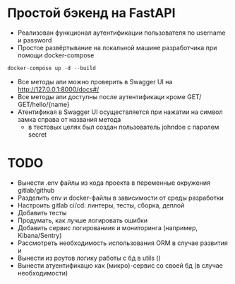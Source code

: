 # Простой бэкенд на FastAPI

* Реализован функционал аутентификации пользователя по username и password
* Простое развёртывание на локальной машине разработчика при помощи docker-compose
```python
docker-compose up -d --build
```
* Все методы апи можно проверить в Swagger UI на http://127.0.0.1:8000/docs#/ 
* Все методы апи доступны после аутентификаци кроме GET/ GET/hello/{name}
* Атентификая в Swagger UI осуществляется при нажатии на символ замка справа от названия метода 
  - в тестовых целях был создан пользователь johndoe c паролем secret



# TODO

* Вынести .env файлы из кода проекта в переменные окружения gitlab/github
* Разделить env и docker-файлы в зависимости от среды разработки 
* Настроить gitlab ci/cd: линтеры, тесты, сборка, деплой
* Добавить тесты 
* Продумать, как лучше логировать ошибки
* Добавить сервис логированиия и мониторинга (например, Kibana/Sentry)
* Рассмотреть необходимость использования ORM в случае развития и
* Вынести из роутов логику работы с бд в utils ()
* Вынести атуентификацю как (микро)-сервис со своей бд (в случае необходимости)






 
